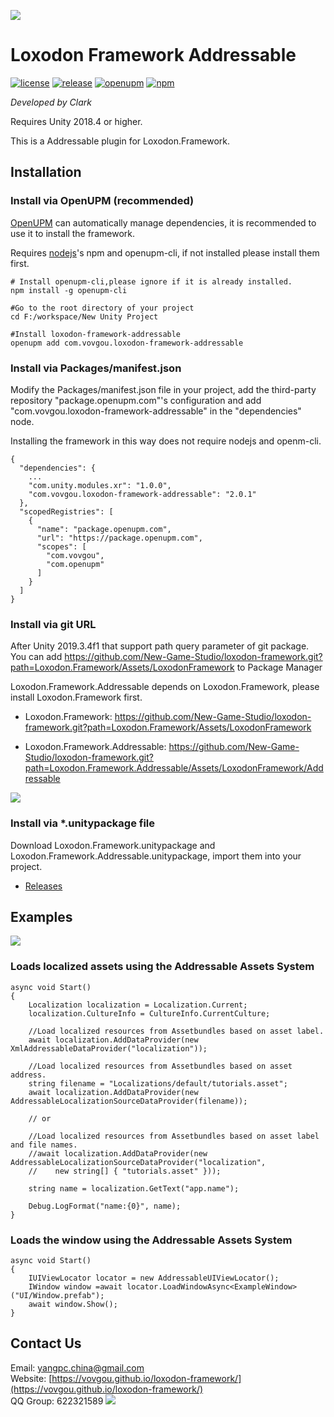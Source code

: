 ![](docs/images/icon.png)

# Loxodon Framework Addressable

[![license](https://img.shields.io/github/license/vovgou/loxodon-framework?color=blue)](https://github.com/New-Game-Studio/loxodon-framework/blob/master/LICENSE) [![release](https://img.shields.io/github/v/tag/vovgou/loxodon-framework?label=release)](https://github.com/New-Game-Studio/loxodon-framework/releases)
[![openupm](https://img.shields.io/npm/v/com.vovgou.loxodon-framework-addressable?label=openupm&registry_uri=https://package.openupm.com)](https://openupm.com/packages/com.vovgou.loxodon-framework-addressable/)
[![npm](https://img.shields.io/npm/v/com.vovgou.loxodon-framework-addressable)](https://www.npmjs.com/package/com.vovgou.loxodon-framework-addressable)


*Developed by Clark*

Requires Unity 2018.4 or higher.

This is a Addressable plugin for Loxodon.Framework.

## Installation

### Install via OpenUPM (recommended)

[OpenUPM](https://openupm.com/) can automatically manage dependencies, it is recommended to use it to install the framework.

Requires [nodejs](https://nodejs.org/en/download/)'s npm and openupm-cli, if not installed please install them first.

    # Install openupm-cli,please ignore if it is already installed.
    npm install -g openupm-cli

    #Go to the root directory of your project
    cd F:/workspace/New Unity Project

    #Install loxodon-framework-addressable
    openupm add com.vovgou.loxodon-framework-addressable

### Install via Packages/manifest.json

Modify the Packages/manifest.json file in your project, add the third-party repository "package.openupm.com"'s configuration and add "com.vovgou.loxodon-framework-addressable" in the "dependencies" node.

Installing the framework in this way does not require nodejs and openm-cli.

    {
      "dependencies": {
        ...
        "com.unity.modules.xr": "1.0.0",
        "com.vovgou.loxodon-framework-addressable": "2.0.1"
      },
      "scopedRegistries": [
        {
          "name": "package.openupm.com",
          "url": "https://package.openupm.com",
          "scopes": [
            "com.vovgou",
            "com.openupm"
          ]
        }
      ]
    }

### Install via git URL

After Unity 2019.3.4f1 that support path query parameter of git package. You can add https://github.com/New-Game-Studio/loxodon-framework.git?path=Loxodon.Framework/Assets/LoxodonFramework to Package Manager

Loxodon.Framework.Addressable depends on Loxodon.Framework, please install Loxodon.Framework first.

- Loxodon.Framework:  https://github.com/New-Game-Studio/loxodon-framework.git?path=Loxodon.Framework/Assets/LoxodonFramework

- Loxodon.Framework.Addressable: https://github.com/New-Game-Studio/loxodon-framework.git?path=Loxodon.Framework.Addressable/Assets/LoxodonFramework/Addressable


![](docs/images/install_via_git.png)

### Install via *.unitypackage file

Download Loxodon.Framework.unitypackage and Loxodon.Framework.Addressable.unitypackage, import them into your project.

- [Releases](https://github.com/New-Game-Studio/loxodon-framework/releases)


## Examples

![](docs/images/addressable_localization.png)

### Loads localized assets using the Addressable Assets System



    async void Start()
    {
        Localization localization = Localization.Current;
        localization.CultureInfo = CultureInfo.CurrentCulture;

        //Load localized resources from Assetbundles based on asset label.
        await localization.AddDataProvider(new XmlAddressableDataProvider("localization"));

        //Load localized resources from Assetbundles based on asset address.
        string filename = "Localizations/default/tutorials.asset";
        await localization.AddDataProvider(new AddressableLocalizationSourceDataProvider(filename));

        // or

        //Load localized resources from Assetbundles based on asset label and file names.
        //await localization.AddDataProvider(new AddressableLocalizationSourceDataProvider("localization",
        //    new string[] { "tutorials.asset" }));

        string name = localization.GetText("app.name");

        Debug.LogFormat("name:{0}", name);
    }

### Loads the window using the Addressable Assets System

    async void Start()
    {
        IUIViewLocator locator = new AddressableUIViewLocator();
        IWindow window =await locator.LoadWindowAsync<ExampleWindow>("UI/Window.prefab");
        await window.Show();
    }

## Contact Us
Email: [yangpc.china@gmail.com](mailto:yangpc.china@gmail.com)   
Website: [https://vovgou.github.io/loxodon-framework/](https://vovgou.github.io/loxodon-framework/)  
QQ Group: 622321589 [![](https://pub.idqqimg.com/wpa/images/group.png)](https:////shang.qq.com/wpa/qunwpa?idkey=71c1e43c24900ee84aeffc76fb67c0bacddc3f62a516fe80eae6b9521f872c59)
